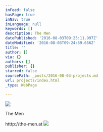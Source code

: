 ```yaml
---
inFeed: false
hasPage: true
inNav: true
inLanguage: null
keywords: []
description: The Men
datePublished: '2016-08-03T09:25:11.997Z'
dateModified: '2016-08-03T09:24:59.656Z'
title: ''
author: []
via: {}
authors: []
publisher: {}
starred: false
sourcePath: _posts/2016-08-03-projects.md
url: projects/index.html
_type: WebPage

---
```

![](https://the-grid-user-content.s3-us-west-2.amazonaws.com/158e4ea4-be57-4248-8677-1abcec0d7e03.jpg)

The Men

htttp://the-men.at
![](https://the-grid-user-content.s3-us-west-2.amazonaws.com/c359a82f-8dc3-46c2-a9d5-89c35678c986.jpg)